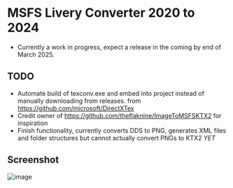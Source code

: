 # MSFS Livery Converter 2020 to 2024
* Currently a work in progress, expect a release in the coming by end of March 2025.


## TODO

* Automate build of texconv.exe and embed into project instead of manually downloading from releases. from https://github.com/microsoft/DirectXTex
* Credit owner of https://github.com/theflaknine/ImageToMSFSKTX2 for inspiration
* Finish functionality, currently converts DDS to PNG, generates XML files and folder structures but cannot actually convert PNGs to KTX2 *YET*


## Screenshot

![image](https://github.com/user-attachments/assets/ab2383cd-6553-4566-95d3-b800d1885d81)
